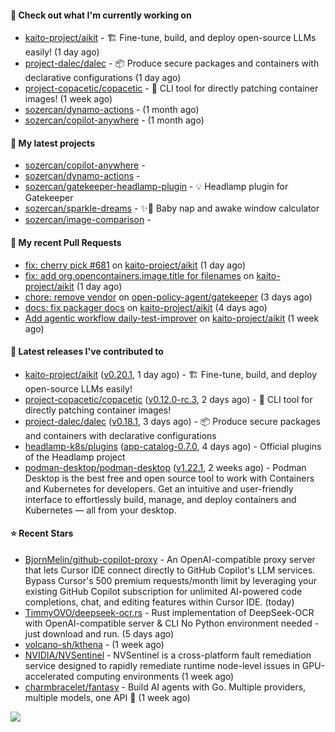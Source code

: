 #### 👷 Check out what I'm currently working on

- [kaito-project/aikit](https://github.com/kaito-project/aikit) - 🏗️ Fine-tune, build, and deploy open-source LLMs easily! (1 day ago)
- [project-dalec/dalec](https://github.com/project-dalec/dalec) - 📦 Produce secure packages and containers with declarative configurations (1 day ago)
- [project-copacetic/copacetic](https://github.com/project-copacetic/copacetic) - 🧵 CLI tool for directly patching container images! (1 week ago)
- [sozercan/dynamo-actions](https://github.com/sozercan/dynamo-actions) -  (1 month ago)
- [sozercan/copilot-anywhere](https://github.com/sozercan/copilot-anywhere) -  (1 month ago)

#### 🌱 My latest projects

- [sozercan/copilot-anywhere](https://github.com/sozercan/copilot-anywhere) - 
- [sozercan/dynamo-actions](https://github.com/sozercan/dynamo-actions) - 
- [sozercan/gatekeeper-headlamp-plugin](https://github.com/sozercan/gatekeeper-headlamp-plugin) - 💡 Headlamp plugin for Gatekeeper
- [sozercan/sparkle-dreams](https://github.com/sozercan/sparkle-dreams) - ✨🌙 Baby nap and awake window calculator
- [sozercan/image-comparison](https://github.com/sozercan/image-comparison) - 

#### 🔨 My recent Pull Requests

- [fix: cherry pick #681](https://github.com/kaito-project/aikit/pull/682) on [kaito-project/aikit](https://github.com/kaito-project/aikit) (1 day ago)
- [fix: add org.opencontainers.image.title for filenames](https://github.com/kaito-project/aikit/pull/681) on [kaito-project/aikit](https://github.com/kaito-project/aikit) (1 day ago)
- [chore: remove vendor](https://github.com/open-policy-agent/gatekeeper/pull/4201) on [open-policy-agent/gatekeeper](https://github.com/open-policy-agent/gatekeeper) (3 days ago)
- [docs: fix packager docs](https://github.com/kaito-project/aikit/pull/680) on [kaito-project/aikit](https://github.com/kaito-project/aikit) (4 days ago)
- [Add agentic workflow daily-test-improver](https://github.com/kaito-project/aikit/pull/673) on [kaito-project/aikit](https://github.com/kaito-project/aikit) (1 week ago)

#### 🚀 Latest releases I've contributed to

- [kaito-project/aikit](https://github.com/kaito-project/aikit) ([v0.20.1](https://github.com/kaito-project/aikit/releases/tag/v0.20.1), 1 day ago) - 🏗️ Fine-tune, build, and deploy open-source LLMs easily!
- [project-copacetic/copacetic](https://github.com/project-copacetic/copacetic) ([v0.12.0-rc.3](https://github.com/project-copacetic/copacetic/releases/tag/v0.12.0-rc.3), 2 days ago) - 🧵 CLI tool for directly patching container images!
- [project-dalec/dalec](https://github.com/project-dalec/dalec) ([v0.18.1](https://github.com/project-dalec/dalec/releases/tag/v0.18.1), 3 days ago) - 📦 Produce secure packages and containers with declarative configurations
- [headlamp-k8s/plugins](https://github.com/headlamp-k8s/plugins) ([app-catalog-0.7.0](https://github.com/headlamp-k8s/plugins/releases/tag/app-catalog-0.7.0), 4 days ago) - Official plugins of the Headlamp project
- [podman-desktop/podman-desktop](https://github.com/podman-desktop/podman-desktop) ([v1.22.1](https://github.com/podman-desktop/podman-desktop/releases/tag/v1.22.1), 2 weeks ago) - Podman Desktop is the best free and open source tool to work with Containers and Kubernetes for developers. Get an intuitive and user-friendly interface to effortlessly build, manage, and deploy containers and Kubernetes — all from your desktop.

#### ⭐ Recent Stars

- [BjornMelin/github-copilot-proxy](https://github.com/BjornMelin/github-copilot-proxy) - An OpenAI-compatible proxy server that lets Cursor IDE connect directly to GitHub Copilot&#39;s LLM services. Bypass Cursor&#39;s 500 premium requests/month limit by leveraging your existing GitHub Copilot subscription for unlimited AI-powered code completions, chat, and editing features within Cursor IDE. (today)
- [TimmyOVO/deepseek-ocr.rs](https://github.com/TimmyOVO/deepseek-ocr.rs) - Rust implementation of DeepSeek-OCR with OpenAI-compatible server &amp; CLI No Python environment needed - just download and run. (5 days ago)
- [volcano-sh/kthena](https://github.com/volcano-sh/kthena) -  (1 week ago)
- [NVIDIA/NVSentinel](https://github.com/NVIDIA/NVSentinel) - NVSentinel is a cross-platform fault remediation service designed to rapidly remediate runtime node-level issues in GPU-accelerated computing environments (1 week ago)
- [charmbracelet/fantasy](https://github.com/charmbracelet/fantasy) - Build AI agents with Go. Multiple providers, multiple models, one API 🧙 (1 week ago)

![](https://github-readme-stats.vercel.app/api?username=sozercan&theme=vision-friendly-dark&hide_border=false&include_all_commits=true&count_private=true)
